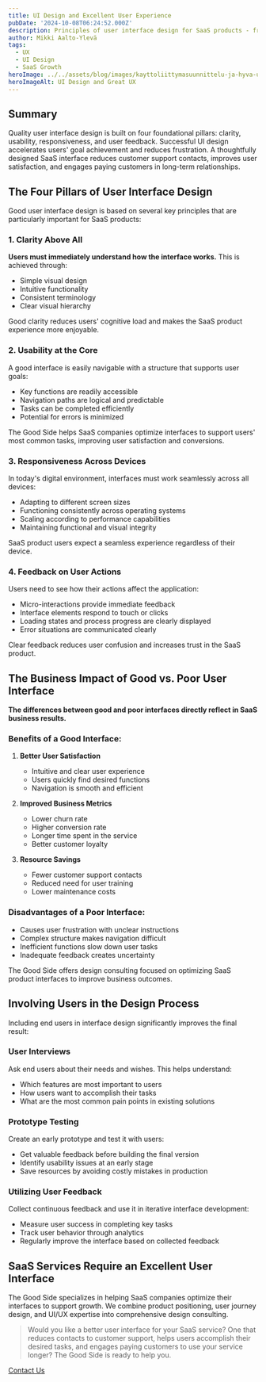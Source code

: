 ```yaml
---
title: UI Design and Excellent User Experience
pubDate: '2024-10-08T06:24:52.000Z'
description: Principles of user interface design for SaaS products - from clarity and usability to user involvement. This article explains the practical differences between good and poor UI design and their impact on business outcomes.
author: Mikki Aalto-Ylevä
tags:
  - UX
  - UI Design
  - SaaS Growth
heroImage: ../../assets/blog/images/kayttoliittymasuunnittelu-ja-hyva-ux/featured.webp
heroImageAlt: UI Design and Great UX
---
```


## Summary

Quality user interface design is built on four foundational pillars: clarity, usability, responsiveness, and user feedback. Successful UI design accelerates users' goal achievement and reduces frustration. A thoughtfully designed SaaS interface reduces customer support contacts, improves user satisfaction, and engages paying customers in long-term relationships.

## The Four Pillars of User Interface Design

Good user interface design is based on several key principles that are particularly important for SaaS products:

### 1. Clarity Above All

**Users must immediately understand how the interface works.** This is achieved through:

- Simple visual design
- Intuitive functionality
- Consistent terminology
- Clear visual hierarchy

Good clarity reduces users' cognitive load and makes the SaaS product experience more enjoyable.

### 2. Usability at the Core

A good interface is easily navigable with a structure that supports user goals:

- Key functions are readily accessible
- Navigation paths are logical and predictable
- Tasks can be completed efficiently
- Potential for errors is minimized

The Good Side helps SaaS companies optimize interfaces to support users' most common tasks, improving user satisfaction and conversions.

### 3. Responsiveness Across Devices

In today's digital environment, interfaces must work seamlessly across all devices:

- Adapting to different screen sizes
- Functioning consistently across operating systems
- Scaling according to performance capabilities
- Maintaining functional and visual integrity

SaaS product users expect a seamless experience regardless of their device.

### 4. Feedback on User Actions

Users need to see how their actions affect the application:

- Micro-interactions provide immediate feedback
- Interface elements respond to touch or clicks
- Loading states and process progress are clearly displayed
- Error situations are communicated clearly

Clear feedback reduces user confusion and increases trust in the SaaS product.

## The Business Impact of Good vs. Poor User Interface

**The differences between good and poor interfaces directly reflect in SaaS business results.**

### Benefits of a Good Interface:

1. **Better User Satisfaction**
   - Intuitive and clear user experience
   - Users quickly find desired functions
   - Navigation is smooth and efficient

2. **Improved Business Metrics**
   - Lower churn rate
   - Higher conversion rate
   - Longer time spent in the service
   - Better customer loyalty

3. **Resource Savings**
   - Fewer customer support contacts
   - Reduced need for user training
   - Lower maintenance costs

### Disadvantages of a Poor Interface:

- Causes user frustration with unclear instructions
- Complex structure makes navigation difficult
- Inefficient functions slow down user tasks
- Inadequate feedback creates uncertainty

The Good Side offers design consulting focused on optimizing SaaS product interfaces to improve business outcomes.

## Involving Users in the Design Process

Including end users in interface design significantly improves the final result:

### User Interviews

Ask end users about their needs and wishes. This helps understand:
- Which features are most important to users
- How users want to accomplish their tasks
- What are the most common pain points in existing solutions

### Prototype Testing

Create an early prototype and test it with users:
- Get valuable feedback before building the final version
- Identify usability issues at an early stage
- Save resources by avoiding costly mistakes in production

### Utilizing User Feedback

Collect continuous feedback and use it in iterative interface development:
- Measure user success in completing key tasks
- Track user behavior through analytics
- Regularly improve the interface based on collected feedback

## SaaS Services Require an Excellent User Interface

The Good Side specializes in helping SaaS companies optimize their interfaces to support growth. We combine product positioning, user journey design, and UI/UX expertise into comprehensive design consulting.

> Would you like a better user interface for your SaaS service? One that reduces contacts to customer support, helps users accomplish their desired tasks, and engages paying customers to use your service longer? The Good Side is ready to help you.

[Contact Us](/en/contact) 